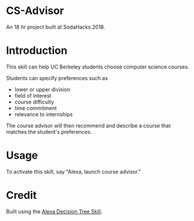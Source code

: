 # CS-Advisor
An 18 hr project built at SodaHacks 2018.

# Introduction
This skill can help UC Berkeley students choose computer science courses. 

Students can specify preferences such as 
* lower or upper division
* field of interest
* course difficulty 
* time commitment
* relevance to internships

The course advisor will then recommend and describe a course that matches the student's preferences.

# Usage

To activate this skill, say "Alexa, launch course advisor."

# Credit

Built using the [Alexa Decision Tree Skill](https://github.com/alexa/skill-sample-nodejs-decision-tree/blob/master/instructions/1-voice-user-interface.md).
